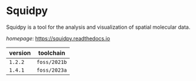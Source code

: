 # Squidpy

Squidpy is a tool for the analysis and visualization of spatial molecular data.

*homepage*: <https://squidpy.readthedocs.io>

version | toolchain
--------|----------
``1.2.2`` | ``foss/2021b``
``1.4.1`` | ``foss/2023a``
